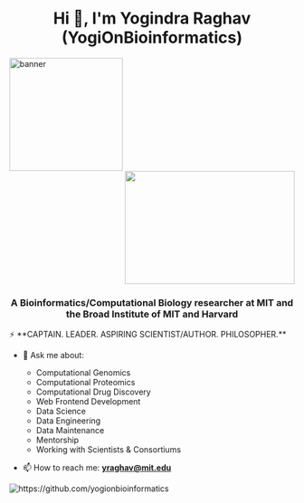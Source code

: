 <h1 align="center">Hi 👋, I'm Yogindra Raghav (YogiOnBioinformatics)</h1>
<div class="row">
  <div class="column">
    <img width="200" height="200" align="left" src="https://avatars1.githubusercontent.com/u/38919947?s=460&u=49ab1365a14fac78a91e425efd583f7a2bcb3e25&v=4" alt="banner">
  </div>
  <div class="column">
    <img width="300" height="200" align="right" src="https://github.com/hugogomess/hugogomess/blob/master/hacking.gif">
  </div>
</div>

<h3 align="center">A Bioinformatics/Computational Biology researcher at MIT and the Broad Institute of MIT and Harvard</h3>
⚡ **CAPTAIN. LEADER. ASPIRING SCIENTIST/AUTHOR. PHILOSOPHER.**

- 💬 Ask me about:
  * Computational Genomics 
  * Computational Proteomics
  * Computational Drug Discovery 
  * Web Frontend Development
  * Data Science
  * Data Engineering
  * Data Maintenance
  * Mentorship 
  * Working with Scientists & Consortiums 

- 📫 How to reach me: **yraghav@mit.edu**

<p align="left"> <img src="https://komarev.com/ghpvc/?username=yogionbioinformatics" alt="https://github.com/yogionbioinformatics" /> </p>
